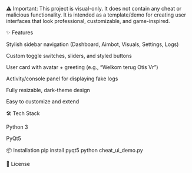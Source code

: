 ⚠️ Important: This project is visual-only. It does not contain any cheat or malicious functionality. It is intended as a template/demo for creating user interfaces that look professional, customizable, and game-inspired.

✨ Features

Stylish sidebar navigation (Dashboard, Aimbot, Visuals, Settings, Logs)

Custom toggle switches, sliders, and styled buttons

User card with avatar + greeting (e.g., “Welkom terug Otis Vr”)

Activity/console panel for displaying fake logs

Fully resizable, dark-theme design

Easy to customize and extend

🛠 Tech Stack

Python 3

PyQt5

📦 Installation
pip install pyqt5
python cheat_ui_demo.py

📖 License
